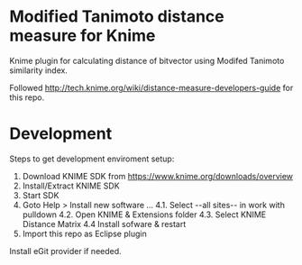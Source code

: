 # Modified Tanimoto distance measure for Knime

Knime plugin for calculating distance of bitvector using Modifed Tanimoto similarity index.

Followed http://tech.knime.org/wiki/distance-measure-developers-guide for this repo. 

# Development

Steps to get development enviroment setup:

1. Download KNIME SDK from https://www.knime.org/downloads/overview
2. Install/Extract KNIME SDK
3. Start SDK
4. Goto Help > Install new software ...
4.1. Select --all sites-- in work with pulldown
4.2. Open KNIME & Extensions folder
4.3. Select KNIME Distance Matrix
4.4 Install sofware & restart
5. Import this repo as Eclipse plugin

Install eGit provider if needed. 


